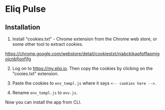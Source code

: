# Eliq Pulse

## Installation

1. Install "cookies.txt" - Chrome extension from the Chrome web store, or some other tool to extract cookies.

https://chrome.google.com/webstore/detail/cookiestxt/njabckikapfpffapmjgojcnbfjonfjfg

2. Log on to https://my.eliq.io.  Then copy the cookies by clicking on the "cooies.txt" extension. 

3. Paste the cookies to `env_templ.js` where it says `<-- cookies here -->`.

4. Rename `env_templ.js` to `env.js`.

Now you can install the app from CLI.
